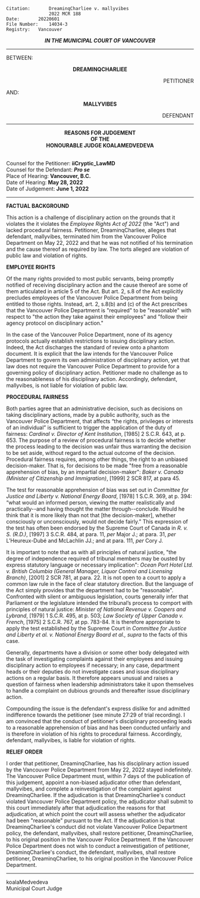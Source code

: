 	Citation:       DreaminqCharliee v. mallyvibes
                	2022 MCR 188
	Date:		20220601
	File Number:	14034-3
	Registry:	Vancouver

<p align="center"><b><i>
				IN THE MUNICIPAL COURT OF VANCOUVER
</b></i>

---

BETWEEN:
<p align="center"><b>		DREAMINQCHARLIEE			</b>
<p align="right">		PETITIONER
<p>				AND:
<p align="center"><b>		MALLYVIBES			</b>
<p align="right">		DEFENDANT

---
	
<p align="center"><b>		
				REASONS FOR JUDGEMENT
<br>				OF THE
<br>				HONOURABLE JUDGE KOALAMEDVEDEVA

</b>

<br>				Counsel for the Petitioner: **iiCryptic_LawMD**
<br>				Counsel for the Defendant: ***Pro se***
<br>				Place of Hearing: **Vancouver, B.C.**
<br>				Date of Hearing: **May 28, 2022**
<br>				Date of Judgement: **June 1, 2022**

---

**FACTUAL BACKGROUND**

  This action is a challenge of disciplinary action on the grounds that it violates the it violates the *Employee Rights Act of 2022* (the "Act") and lacked procedural fairness. Petitioner, DreaminqCharliee, alleges that defendant, mallyvibes, terminated him from the Vancouver Police Department on May 22, 2022 and that he was not notified of his termination and the cause thereof as required by law. The torts alleged are violation of public law and violation of rights.
  
**EMPLOYEE RIGHTS**
  
  Of the many rights provided to most public servants, being promptly notified of receiving disciplinary action and the cause thereof are some of them articulated in article 5 of the Act. But art. 2, s.8 of the Act explicitly precludes employees of the Vancouver Police Department from being entitled to those rights. Instead, art. 2, s.8(b) and (c) of the Act prescribes that the Vancouver Police Department is "required" to be "reasonable" with respect to "the action they take against their employees" and "follow their agency protocol on disciplinary action." 
  
  In the case of the Vancouver Police Department, none of its agency protocols actually establish restrictions to issuing disciplinary action. Indeed, the Act discharges the standard of review onto a phantom document. It is explicit that the law intends for the Vancouver Police Department to govern its own administration of disciplinary action, yet that law does not require the Vancouver Police Department to provide for a governing policy of disciplinary action. Petitioner made no challenge as to the reasonableness of his disciplinary action. Accordingly, defendant, mallyvibes, is not liable for violation of public law.
    
**PROCEDURAL FAIRNESS**
  
  Both parties agree that an administrative decision, such as decisions on taking disciplinary actions, made by a public authority, such as the Vancouver Police Department, that affects “the rights, privileges or interests of an individual” is sufficient to trigger the application of the duty of fairness: *Cardinal v. Director of Kent Institution*, [1985] 2 S.C.R. 643, at p. 653. The purpose of a review of procedural fairness is to decide whether the process leading to the decision was unfair thus warranting the decision to be set aside, without regard to the actual outcome of the decision. Procedural fairness requires, among other things, the right to an unbiased decision-maker. That is, for decisions to be made "free from a reasonable apprehension of bias, by an impartial decision-maker": *Baker v. Canada (Minister of Citizenship and Immigration)*, [1999] 2 SCR 817, at para 45.
  
  The test for reasonable apprehension of bias was set out in *Committee for Justice and Liberty v. National Energy Board*, [1978] 1 S.C.R. 369, at p. 394: “what would an informed person, viewing the matter realistically and practically--and having thought the matter through--conclude.  Would he think that it is more likely than not that [the decision-maker], whether consciously or unconsciously, would not decide fairly.” This expression of the test has often been endorsed by the Supreme Court of Canada in *R. v. S. (R.D.)*, [1997] 3 S.C.R. 484, at para. 11, *per* Major J.; at para. 31, *per* L’Heureux-Dubé and McLachlin JJ.; and at para. 111, *per* Cory J. 
  
  It is important to note that as with all principles of natural justice, "the degree of independence required of tribunal members may be ousted by express statutory language or necessary implication": *Ocean Port Hotel Ltd. v. British Columbia (General Manager, Liquor Control and Licensing Branch)*, [2001] 2 SCR 781, at para. 22. It is not open to a court to apply a common law rule in the face of clear statutory direction. But the language of the Act simply provides that the department had to be "reasonable". Confronted with silent or ambiguous legislation, courts generally infer that Parliament or the legislature intended the tribunal’s process to comport with principles of natural justice: *Minister of National Revenue v. Coopers and Lybrand*, [1979] 1 S.C.R. 495, at p. 503; *Law Society of Upper Canada v. French*, [1975] 2 S.C.R. 767, at pp. 783-84. It is therefore appropriate to apply the test established by the Supreme Court in *Committee for Justice and Liberty et al. v. National Energy Board et al., supra* to the facts of this case.
 
  Generally, departments have a division or some other body delegated with the task of investigating complaints against their employees and issuing disciplinary action to employees if necessary; in any case, department heads or their deputies do not investigate cases and issue disciplinary actions on a regular basis. It therefore appears unusual and raises a question of fairness when leadership administrators take it upon themselves to handle a complaint on dubious grounds and thereafter issue disciplinary action.
  
  Compounding the issue is the defendant's express dislike for and admitted indifference towards the petitioner (see minute 27:29 of trial recording). I am convinced that the conduct of petitioner's disciplinary proceeding leads to a reasonable apprehension of bias and has been conducted unfairly and is therefore in violation of his rights to procedural fairness. Accordingly, defendant, mallyvibes, is liable for violation of rights.
  
**RELIEF ORDER**
  
  I order that petitioner, DreaminqCharliee, has his disciplinary action issued by the Vancouver Police Department from May 22, 2022 stayed indefinitely. The Vancouver Police Department must, within 7 days of the publication of this judgement, appoint a non-biased adjudicator other than defendant, mallyvibes, and complete a reinvestigation of the complaint against DreaminqCharliee. If the adjudication is that DreaminqCharliee's conduct violated Vancouver Police Department policy, the adjudicator shall submit to this court immediately after that adjudication the reasons for that adjudication, at which point the court will assess whether the adjudicator had been "reasonable" pursuant to the Act. If the adjudication is that DreaminqCharliee's conduct did not violate Vancouver Police Department policy, the defendant, mallyvibes, shall restore petitioner, DreaminqCharliee, to his original position in the Vancouver Police Department. If the Vancouver Police Department does not wish to conduct a reinvestigation of petitioner, DreaminqCharliee's conduct, the defendant, mallyvibes, shall restore petitioner, DreaminqCharliee, to his original position in the Vancouver Police Department.
  
---

koalaMedvedeva <br>
Municipal Court Judge
